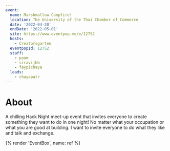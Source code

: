 ```yaml
---
event:
  name: Marshmallow Campfire!
  location: The University of the Thai Chamber of Commerce
  date: '2022-04-30'
  endDate: '2022-05-01'
  site: https://www.eventpop.me/e/12752
  hosts:
    - Creatorsgarten
  eventpopId: 12752
  staff:
    - poom
    - siravijbb
    - faypichaya
  leads:
    - chayapatr
---
```


# About

A chilling Hack Night meet-up event that invites everyone to create something they want to do in one night! No matter what your occupation or what you are good at building. I want to invite everyone to do what they like and talk and exchange.

{% render 'EventBox', name: ref %}

